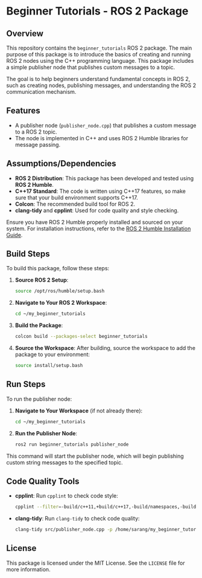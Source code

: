 # Beginner Tutorials - ROS 2 Package

## Overview

This repository contains the `beginner_tutorials` ROS 2 package. The main purpose of this package is to introduce the basics of creating and running ROS 2 nodes using the C++ programming language. This package includes a simple publisher node that publishes custom messages to a topic.

The goal is to help beginners understand fundamental concepts in ROS 2, such as creating nodes, publishing messages, and understanding the ROS 2 communication mechanism.

## Features
- A publisher node (`publisher_node.cpp`) that publishes a custom message to a ROS 2 topic.
- The node is implemented in C++ and uses ROS 2 Humble libraries for message passing.

## Assumptions/Dependencies

- **ROS 2 Distribution**: This package has been developed and tested using **ROS 2 Humble**.
- **C++17 Standard**: The code is written using C++17 features, so make sure that your build environment supports C++17.
- **Colcon**: The recommended build tool for ROS 2.
- **clang-tidy** and **cpplint**: Used for code quality and style checking.

Ensure you have ROS 2 Humble properly installed and sourced on your system. For installation instructions, refer to the [ROS 2 Humble Installation Guide](https://docs.ros.org/en/humble/Installation.html).

## Build Steps

To build this package, follow these steps:

1. **Source ROS 2 Setup**:
   ```sh
   source /opt/ros/humble/setup.bash
   ```

2. **Navigate to Your ROS 2 Workspace**:
   ```sh
   cd ~/my_beginner_tutorials
   ```

3. **Build the Package**:
   ```sh
   colcon build --packages-select beginner_tutorials
   ```

4. **Source the Workspace**:
   After building, source the workspace to add the package to your environment:
   ```sh
   source install/setup.bash
   ```

## Run Steps

To run the publisher node:

1. **Navigate to Your Workspace** (if not already there):
   ```sh
   cd ~/my_beginner_tutorials
   ```

2. **Run the Publisher Node**:
   ```sh
   ros2 run beginner_tutorials publisher_node
   ```

This command will start the publisher node, which will begin publishing custom string messages to the specified topic.

## Code Quality Tools

- **cpplint**: Run `cpplint` to check code style:
  ```sh
  cpplint --filter=-build/c++11,+build/c++17,-build/namespaces,-build/include_order src/publisher_node.cpp > cpplint_output.txt
  ```

- **clang-tidy**: Run `clang-tidy` to check code quality:
  ```sh
  clang-tidy src/publisher_node.cpp -p /home/sarang/my_beginner_tutorials/build/beginner_tutorials -- -std=c++17
  ```

## License

This package is licensed under the MIT License. See the `LICENSE` file for more information.

